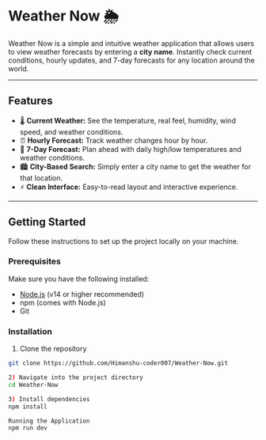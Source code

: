 # Weather Now 🌦️

Weather Now is a simple and intuitive weather application that allows users to view weather forecasts by entering a **city name**. Instantly check current conditions, hourly updates, and 7-day forecasts for any location around the world.

---

## Features

- 🌡️ **Current Weather:** See the temperature, real feel, humidity, wind speed, and weather conditions.  
- ⏰ **Hourly Forecast:** Track weather changes hour by hour.  
- 📅 **7-Day Forecast:** Plan ahead with daily high/low temperatures and weather conditions.  
- 🏙️ **City-Based Search:** Simply enter a city name to get the weather for that location.  
- ⚡ **Clean Interface:** Easy-to-read layout and interactive experience.  

---

## Getting Started

Follow these instructions to set up the project locally on your machine.

### Prerequisites

Make sure you have the following installed:

- [Node.js](https://nodejs.org/) (v14 or higher recommended)
- npm (comes with Node.js)
- Git

### Installation

1) Clone the repository

```bash
git clone https://github.com/Himanshu-coder007/Weather-Now.git

2) Navigate into the project directory
cd Weather-Now

3) Install dependencies
npm install

Running the Application
npm run dev
